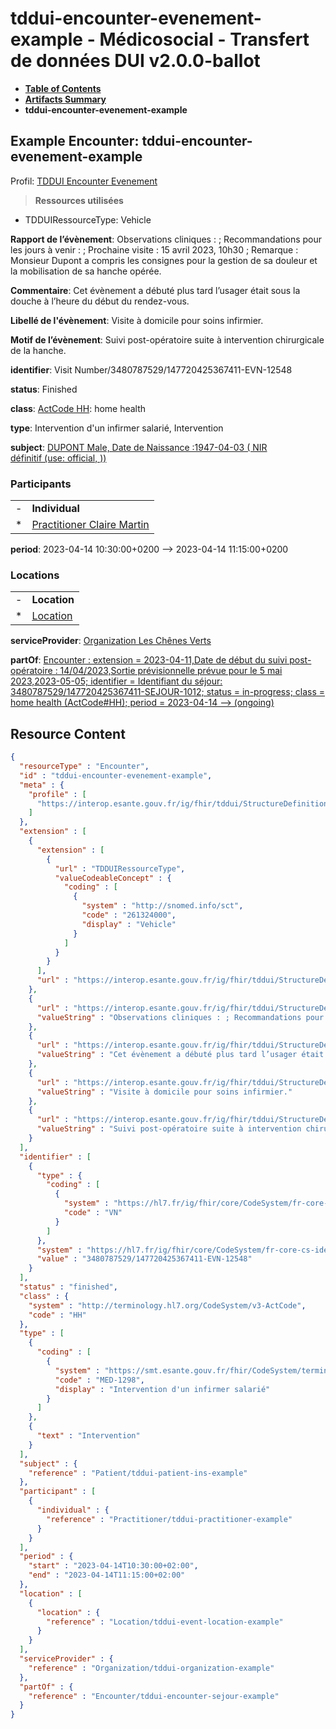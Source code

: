 # tddui-encounter-evenement-example - Médicosocial - Transfert de données DUI v2.0.0-ballot

* [**Table of Contents**](toc.md)
* [**Artifacts Summary**](artifacts.md)
* **tddui-encounter-evenement-example**

## Example Encounter: tddui-encounter-evenement-example

Profil: [TDDUI Encounter Evenement](StructureDefinition-tddui-encounter-evenement.md)

> **Ressources utilisées**
* TDDUIRessourceType: Vehicle

**Rapport de l’évènement**: Observations cliniques : ; Recommandations pour les jours à venir : ; Prochaine visite : 15 avril 2023, 10h30 ; Remarque : Monsieur Dupont a compris les consignes pour la gestion de sa douleur et la mobilisation de sa hanche opérée.

**Commentaire**: Cet évènement a débuté plus tard l’usager était sous la douche à l’heure du début du rendez-vous.

**Libellé de l'évènement**: Visite à domicile pour soins infirmier.

**Motif de l’évènement**: Suivi post-opératoire suite à intervention chirurgicale de la hanche.

**identifier**: Visit Number/3480787529/147720425367411-EVN-12548

**status**: Finished

**class**: [ActCode HH](http://terminology.hl7.org/6.5.0/CodeSystem-v3-ActCode.html#v3-ActCode-HH): home health

**type**: Intervention d'un infirmer salarié, Intervention

**subject**: [DUPONT Male, Date de Naissance :1947-04-03 ( NIR définitif (use: official, ))](Patient-tddui-patient-ins-example.md)

### Participants

| | |
| :--- | :--- |
| - | **Individual** |
| * | [Practitioner Claire Martin](Practitioner-tddui-practitioner-example.md) |

**period**: 2023-04-14 10:30:00+0200 --> 2023-04-14 11:15:00+0200

### Locations

| | |
| :--- | :--- |
| - | **Location** |
| * | [Location](Location-tddui-event-location-example.md) |

**serviceProvider**: [Organization Les Chênes Verts](Organization-tddui-organization-example.md)

**partOf**: [Encounter : extension = 2023-04-11,Date de début du suivi post-opératoire : 14/04/2023,Sortie prévisionnelle prévue pour le 5 mai 2023,2023-05-05; identifier = Identifiant du séjour: 3480787529/147720425367411-SEJOUR-1012; status = in-progress; class = home health (ActCode#HH); period = 2023-04-14 --> (ongoing)](Encounter-tddui-encounter-sejour-example.md)



## Resource Content

```json
{
  "resourceType" : "Encounter",
  "id" : "tddui-encounter-evenement-example",
  "meta" : {
    "profile" : [
      "https://interop.esante.gouv.fr/ig/fhir/tddui/StructureDefinition/tddui-encounter-evenement"
    ]
  },
  "extension" : [
    {
      "extension" : [
        {
          "url" : "TDDUIRessourceType",
          "valueCodeableConcept" : {
            "coding" : [
              {
                "system" : "http://snomed.info/sct",
                "code" : "261324000",
                "display" : "Vehicle"
              }
            ]
          }
        }
      ],
      "url" : "https://interop.esante.gouv.fr/ig/fhir/tddui/StructureDefinition/tddui-ressources-used"
    },
    {
      "url" : "https://interop.esante.gouv.fr/ig/fhir/tddui/StructureDefinition/tddui-event-report",
      "valueString" : "Observations cliniques : ; Recommandations pour les jours à venir : ; Prochaine visite : 15 avril 2023, 10h30 ; Remarque : Monsieur Dupont a compris les consignes pour la gestion de sa douleur et la mobilisation de sa hanche opérée."
    },
    {
      "url" : "https://interop.esante.gouv.fr/ig/fhir/tddui/StructureDefinition/tddui-comment",
      "valueString" : "Cet évènement a débuté plus tard l’usager était sous la douche à l’heure du début du rendez-vous."
    },
    {
      "url" : "https://interop.esante.gouv.fr/ig/fhir/tddui/StructureDefinition/tddui-event-label",
      "valueString" : "Visite à domicile pour soins infirmier."
    },
    {
      "url" : "https://interop.esante.gouv.fr/ig/fhir/tddui/StructureDefinition/tddui-event-reason",
      "valueString" : "Suivi post-opératoire suite à intervention chirurgicale de la hanche."
    }
  ],
  "identifier" : [
    {
      "type" : {
        "coding" : [
          {
            "system" : "https://hl7.fr/ig/fhir/core/CodeSystem/fr-core-cs-identifier-type",
            "code" : "VN"
          }
        ]
      },
      "system" : "https://hl7.fr/ig/fhir/core/CodeSystem/fr-core-cs-identifier-type",
      "value" : "3480787529/147720425367411-EVN-12548"
    }
  ],
  "status" : "finished",
  "class" : {
    "system" : "http://terminology.hl7.org/CodeSystem/v3-ActCode",
    "code" : "HH"
  },
  "type" : [
    {
      "coding" : [
        {
          "system" : "https://smt.esante.gouv.fr/fhir/CodeSystem/terminologie-cisis",
          "code" : "MED-1298",
          "display" : "Intervention d'un infirmer salarié"
        }
      ]
    },
    {
      "text" : "Intervention"
    }
  ],
  "subject" : {
    "reference" : "Patient/tddui-patient-ins-example"
  },
  "participant" : [
    {
      "individual" : {
        "reference" : "Practitioner/tddui-practitioner-example"
      }
    }
  ],
  "period" : {
    "start" : "2023-04-14T10:30:00+02:00",
    "end" : "2023-04-14T11:15:00+02:00"
  },
  "location" : [
    {
      "location" : {
        "reference" : "Location/tddui-event-location-example"
      }
    }
  ],
  "serviceProvider" : {
    "reference" : "Organization/tddui-organization-example"
  },
  "partOf" : {
    "reference" : "Encounter/tddui-encounter-sejour-example"
  }
}

```
